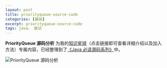```yaml
---
layout: post
title: priorityqueue-source-code
categories: [基础]
excerpt: priorityqueue-source-code
tags: java， 面试  
---
```





**PriorityQueue 源码分析** 为我的[知识星球](https://javaguide.cn/about-the-author/zhishixingqiu-two-years.html)（点击链接即可查看详细介绍以及加入方法）专属内容，已经整理到了[《Java 必读源码系列》](https://javaguide.cn/zhuanlan/source-code-reading.html)中。

![PriorityQueue 源码分析](https://oss.javaguide.cn/xingqiu/image-20230727084055593.png)

<!-- @include: @yuanma.snippet.md -->

<!-- @include: @article-footer.snippet.md -->
